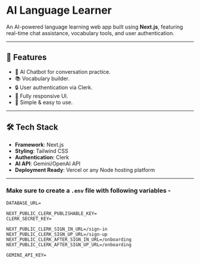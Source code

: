#  AI Language Learner

An AI-powered language learning web app built using **Next.js**, featuring real-time chat assistance, vocabulary tools, and user authentication.

---

## 🚀 Features

- 🤖 AI Chatbot for conversation practice.
- 📚 Vocabulary builder.
- 🔒 User authentication via Clerk.
- 📱 Fully responsive UI.
- 🎯 Simple & easy to use.

---

## 🛠️ Tech Stack

- **Framework**: Next.js
- **Styling**: Tailwind CSS
- **Authentication**: Clerk
- **AI API**: Gemini/OpenAI API
- **Deployment Ready**: Vercel or any Node hosting platform

---

### Make sure to create a `.env` file with following variables -

```
DATABASE_URL=

NEXT_PUBLIC_CLERK_PUBLISHABLE_KEY=
CLERK_SECRET_KEY=

NEXT_PUBLIC_CLERK_SIGN_IN_URL=/sign-in
NEXT_PUBLIC_CLERK_SIGN_UP_URL=/sign-up
NEXT_PUBLIC_CLERK_AFTER_SIGN_IN_URL=/onboarding
NEXT_PUBLIC_CLERK_AFTER_SIGN_UP_URL=/onboarding

GEMINI_API_KEY=
```

